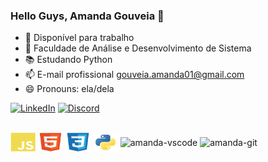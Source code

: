 ### Hello Guys, Amanda Gouveia 👋

- 🔭 Disponível para trabalho 
- 🌱 Faculdade de Análise e Desenvolvimento de Sistema
- 📚 Estudando Python
- 📫 E-mail profissional gouveia.amanda01@gmail.com
- 😄 Pronouns: ela/dela
  
[![LinkedIn](https://img.shields.io/badge/LinkedIn-0077B5?style=for-the-badge&logo=linkedin&logoColor=white)](https://www.linkedin.com/in/amandagouveia-dev/)
[![Discord](https://img.shields.io/badge/Discord-7289DA?style=for-the-badge&logo=discord&logoColor=white)](https://discord.com/channels/@me)

<div style="display: inline_block"><br>
  <img align="center" alt="amanda-Js" height="30" width="40" src="https://raw.githubusercontent.com/devicons/devicon/master/icons/javascript/javascript-plain.svg">
  <img align="center" alt="amanda-React" height="30" width="40" src="https://raw.githubusercontent.com/devicons/devicon/master/icons/html5/html5-original.svg">
  <img align="center" alt="amanda-CSS" height="30" width="40" src="https://raw.githubusercontent.com/devicons/devicon/master/icons/css3/css3-original.svg">
  <img align="center" alt="amanda-Python" height="30" width="40" src="https://raw.githubusercontent.com/devicons/devicon/master/icons/python/python-original.svg">
<img align="center" alt="amanda-vscode" height="30" width="40"
src="https://cdn.jsdelivr.net/gh/devicons/devicon/icons/vscode/vscode-original-wordmark.svg" />
<img align="center" alt="amanda-git" height="30" width="40"
src="https://cdn.jsdelivr.net/gh/devicons/devicon/icons/git/git-plain.svg" />      
</div>







